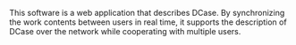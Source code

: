 This software is a web application that describes DCase.
By synchronizing the work contents between users in real time, it supports the description of DCase over the network while cooperating with multiple users.
